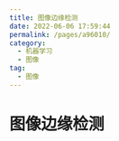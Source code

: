 ```yaml
---
title: 图像边缘检测
date: 2022-06-06 17:59:44
permalink: /pages/a96010/
category:
  - 机器学习
  - 图像
tag:
  - 图像
---
```


# 

# 

# 图像边缘检测

## 
